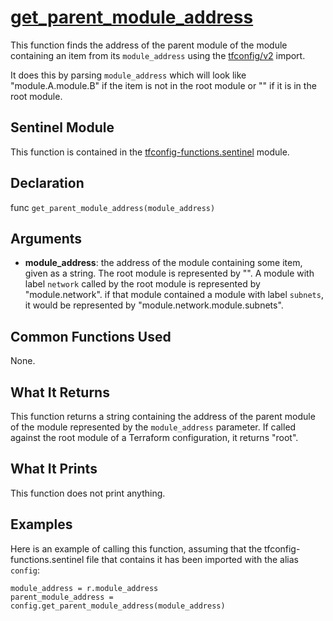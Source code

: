 # [get_parent_module_address](../tfconfig-functions.sentinel#L627)
This function finds the address of the parent module of the module containing an item from its `module_address` using the [tfconfig/v2](https://www.terraform.io/docs/cloud/sentinel/import/tfconfig-v2.html) import.

It does this by parsing `module_address` which will look like "module.A.module.B" if the item is not in the root module or "" if it is in the root module.

## Sentinel Module
This function is contained in the [tfconfig-functions.sentinel](../../tfconfig-functions.sentinel) module.

## Declaration
func `get_parent_module_address(module_address)`

## Arguments
* **module_address**: the address of the module containing some item, given as a string. The root module is represented by "". A module with label `network` called by the root module is represented by "module.network". if that module contained a module with label `subnets`, it would be represented by "module.network.module.subnets".

## Common Functions Used
None.

## What It Returns
This function returns a string containing the address of the parent module of the module represented by the `module_address` parameter. If called against the root module of a Terraform configuration, it returns "root".

## What It Prints
This function does not print anything.

## Examples
Here is an example of calling this function, assuming that the tfconfig-functions.sentinel file that contains it has been imported with the alias `config`:
```
module_address = r.module_address
parent_module_address = config.get_parent_module_address(module_address)
```
